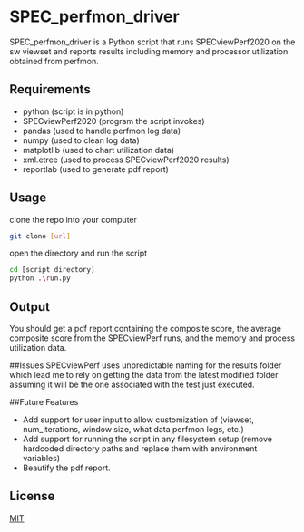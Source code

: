 # SPEC_perfmon_driver

SPEC_perfmon_driver is a Python script that runs SPECviewPerf2020 on the sw viewset and reports results including memory
and processor utilization obtained from perfmon.

## Requirements

- python (script is in python)
- SPECviewPerf2020 (program the script invokes)
- pandas (used to handle perfmon log data)
- numpy (used to clean log data)
- matplotlib (used to chart utilization data)
- xml.etree (used to process SPECviewPerf2020 results)
- reportlab (used to generate pdf report)

## Usage

clone the repo into your computer
``` bash
git clone [url]
```

open the directory and run the script
``` bash
cd [script directory]
python .\run.py
```

## Output
You should get a pdf report containing the composite score, the average composite score from the SPECviewPerf runs,
and the memory and process utilization data.

##Issues
SPECviewPerf uses unpredictable naming for the results folder which lead me to rely on getting the data from the latest
modified folder assuming it will be the one associated with the test just executed.

##Future Features
- Add support for user input to allow customization of (viewset, num_iterations, window size, what data perfmon logs, etc.)
- Add support for running the script in any filesystem setup (remove hardcoded directory paths and replace them with environment variables)
- Beautify the pdf report.

## License
[MIT](https://choosealicense.com/licenses/mit/)